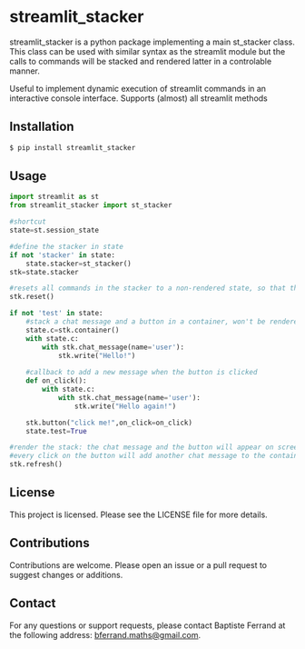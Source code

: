 
# streamlit_stacker

streamlit_stacker is a python package implementing a main st_stacker class.
This class can be used with similar syntax as the streamlit module but the calls to commands will be stacked and rendered latter in a controlable manner.

Useful to implement dynamic execution of streamlit commands in an interactive console interface.
Supports (almost) all streamlit methods

## Installation

```bash
$ pip install streamlit_stacker
```

## Usage

```python
import streamlit as st
from streamlit_stacker import st_stacker

#shortcut
state=st.session_state

#define the stacker in state
if not 'stacker' in state:
    state.stacker=st_stacker()
stk=state.stacker

#resets all commands in the stacker to a non-rendered state, so that the next call to refresh will render them again
stk.reset()

if not 'test' in state:
    #stack a chat message and a button in a container, won't be rendered immediately
    state.c=stk.container()
    with state.c:
        with stk.chat_message(name='user'):
            stk.write("Hello!")
            
    #callback to add a new message when the button is clicked
    def on_click():
        with state.c:
            with stk.chat_message(name='user'):
                stk.write("Hello again!")

    stk.button("click me!",on_click=on_click)
    state.test=True

#render the stack: the chat message and the button will appear on screen on every rerun, even though the corresponding commands have been called only once at first run
#every click on the button will add another chat message to the container
stk.refresh()
```

## License

This project is licensed. Please see the LICENSE file for more details.

## Contributions

Contributions are welcome. Please open an issue or a pull request to suggest changes or additions.

## Contact

For any questions or support requests, please contact Baptiste Ferrand at the following address: bferrand.maths@gmail.com.
